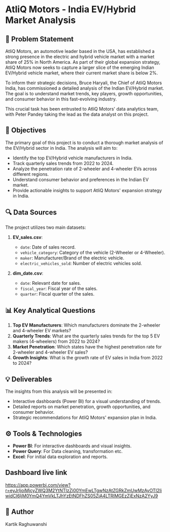 # AtliQ Motors - India EV/Hybrid Market Analysis

## 🚗 Problem Statement

AtliQ Motors, an automotive leader based in the USA, has established a strong presence in the electric and hybrid vehicle market with a market share of 25% in North America. As part of their global expansion strategy, AtliQ Motors now seeks to capture a larger slice of the emerging Indian EV/Hybrid vehicle market, where their current market share is below 2%.

To inform their strategic decisions, Bruce Haryali, the Chief of AtliQ Motors India, has commissioned a detailed analysis of the Indian EV/Hybrid market. The goal is to understand market trends, key players, growth opportunities, and consumer behavior in this fast-evolving industry. 

This crucial task has been entrusted to AtliQ Motors' data analytics team, with Peter Pandey taking the lead as the data analyst on this project.

## 🎯 Objectives

The primary goal of this project is to conduct a thorough market analysis of the EV/Hybrid sector in India. The analysis will aim to:
- Identify the top EV/Hybrid vehicle manufacturers in India.
- Track quarterly sales trends from 2022 to 2024.
- Analyze the penetration rate of 2-wheeler and 4-wheeler EVs across different regions.
- Understand consumer behavior and preferences in the Indian EV market.
- Provide actionable insights to support AtliQ Motors' expansion strategy in India.

## 🔍 Data Sources

The project utilizes two main datasets:

1. **EV_sales.csv**:
   - `date`: Date of sales record.
   - `vehicle_category`: Category of the vehicle (2-Wheeler or 4-Wheeler).
   - `maker`: Manufacturer/Brand of the electric vehicle.
   - `electric_vehicles_sold`: Number of electric vehicles sold.

2. **dim_date.csv**:
   - `date`: Relevant date for sales.
   - `fiscal_year`: Fiscal year of the sales.
   - `quarter`: Fiscal quarter of the sales.

## 📊 Key Analytical Questions

1. **Top EV Manufacturers**: Which manufacturers dominate the 2-wheeler and 4-wheeler EV markets?
2. **Quarterly Trends**: What are the quarterly sales trends for the top 5 EV makers (4-wheelers) from 2022 to 2024?
3. **Market Penetration**: Which states have the highest penetration rate for 2-wheeler and 4-wheeler EV sales?
4. **Growth Insights**: What is the growth rate of EV sales in India from 2022 to 2024?

## 💡 Deliverables

The insights from this analysis will be presented in:
- Interactive dashboards (Power BI) for a visual understanding of trends.
- Detailed reports on market penetration, growth opportunities, and consumer behavior.
- Strategic recommendations for AtliQ Motors' expansion plan in India.

## ⚙️ Tools & Technologies

- **Power BI**: For interactive dashboards and visual insights.
- **Power Query**: For Data cleaning, transformation etc.
- **Excel**: For initial data exploration and reports.

## Dashboard live link
  https://app.powerbi.com/view?r=eyJrIjoiMjcyZWQ3M2YtNTIzZi00YmEwLTgwNzAtZGRkZmUwMzAyOTI2IiwidCI6IjM0YmQ4YmVkLTJhYzEtNDFhZS05ZjA4LTRlMGEzZjExNzA2YyJ9

## 📝 Author 
Kartik Raghuwanshi 
   
